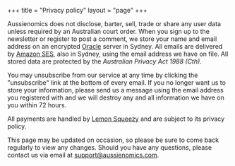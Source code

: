 +++
title = "Privacy policy"
layout = "page"
+++

Aussienomics does not disclose, barter, sell, trade or share any user data unless required by an Australian court order. When you sign up to the newsletter or register to post a comment, we store your name and email address on an encrypted [Oracle](https://www.oracle.com/au/legal/privacy/) server in Sydney. All emails are delivered by [Amazon SES](https://aws.amazon.com/compliance/australia-data-privacy/), also in Sydney, using the email address we have on file. All stored data are protected by the *Australian Privacy Act 1988 (Cth)*.

You may unsubscribe from our service at any time by clicking the "unsubscribe" link at the bottom of every email. If you no longer want us to store your information, please send us a message using the email address you registered with and we will destroy any and all information we have on you within 72 hours.

All payments are handled by [Lemon Squeezy](https://www.lemonsqueezy.com/) and are subject to its privacy policy.

This page may be updated on occasion, so please be sure to come back regularly to view any changes. Should you have any questions, please contact us via email at support@aussienomics.com.